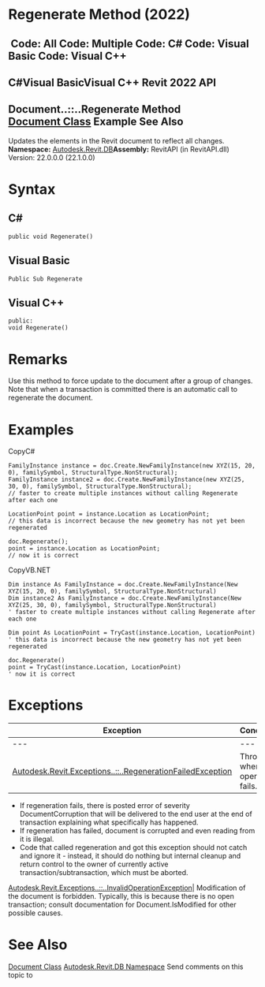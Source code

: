 # Regenerate Method (2022)

﻿
 Code: All Code: Multiple Code: C# Code: Visual Basic Code: Visual C++   
---  
C#Visual BasicVisual C++
Revit 2022 API  
---  
Document..::..Regenerate Method   
[Document Class](db03274b-a107-aa32-9034-f3e0df4bb1ec.md "Document Class") Example See Also  
---  
Updates the elements in the Revit document to reflect all changes.
**Namespace:** [Autodesk.Revit.DB](87546ba7-461b-c646-cbb1-2cb8f5bff8b2.md "Autodesk.Revit.DB Namespace")**Assembly:** RevitAPI (in RevitAPI.dll) Version: 22.0.0.0 (22.1.0.0)
# Syntax
C#  
---  
```text
public void Regenerate()
```
  
Visual Basic  
---  
```text
Public Sub Regenerate
```
  
Visual C++  
---  
```text
public:
void Regenerate()
```
  
# Remarks
Use this method to force update to the document after a group of changes. Note that when a transaction is committed there is an automatic call to regenerate the document.
# Examples
CopyC#
```text
FamilyInstance instance = doc.Create.NewFamilyInstance(new XYZ(15, 20, 0), familySymbol, StructuralType.NonStructural);
FamilyInstance instance2 = doc.Create.NewFamilyInstance(new XYZ(25, 30, 0), familySymbol, StructuralType.NonStructural);
// faster to create multiple instances without calling Regenerate after each one

LocationPoint point = instance.Location as LocationPoint;
// this data is incorrect because the new geometry has not yet been regenerated

doc.Regenerate();
point = instance.Location as LocationPoint;
// now it is correct
```

CopyVB.NET
```text
Dim instance As FamilyInstance = doc.Create.NewFamilyInstance(New XYZ(15, 20, 0), familySymbol, StructuralType.NonStructural)
Dim instance2 As FamilyInstance = doc.Create.NewFamilyInstance(New XYZ(25, 30, 0), familySymbol, StructuralType.NonStructural)
' faster to create multiple instances without calling Regenerate after each one

Dim point As LocationPoint = TryCast(instance.Location, LocationPoint)
' this data is incorrect because the new geometry has not yet been regenerated

doc.Regenerate()
point = TryCast(instance.Location, LocationPoint)
' now it is correct
```

# Exceptions
| Exception | Condition |
| --- | --- |
| --- | --- |
| [Autodesk.Revit.Exceptions..::..RegenerationFailedException](787bb389-74c2-5ce7-cdd6-32211209ded2.md "RegenerationFailedException Class") | Thrown when the operation fails. |

  * If regeneration fails, there is posted error of severity DocumentCorruption that will be delivered to the end user at the end of transaction explaining what specifically has happened. 
  * If regeneration has failed, document is corrupted and even reading from it is illegal.
  * Code that called regeneration and got this exception should not catch and ignore it - instead, it should do nothing but internal cleanup and return control to the owner of currently active transaction/subtransaction, which must be aborted.

  
[Autodesk.Revit.Exceptions..::..InvalidOperationException](9e715f03-3884-e539-4dd6-8d7545733adc.md "InvalidOperationException Class")| Modification of the document is forbidden. Typically, this is because there is no open transaction; consult documentation for Document.IsModified for other possible causes.  
# See Also
[Document Class](db03274b-a107-aa32-9034-f3e0df4bb1ec.md "Document Class")
[Autodesk.Revit.DB Namespace](87546ba7-461b-c646-cbb1-2cb8f5bff8b2.md "Autodesk.Revit.DB Namespace")
Send comments on this topic to 